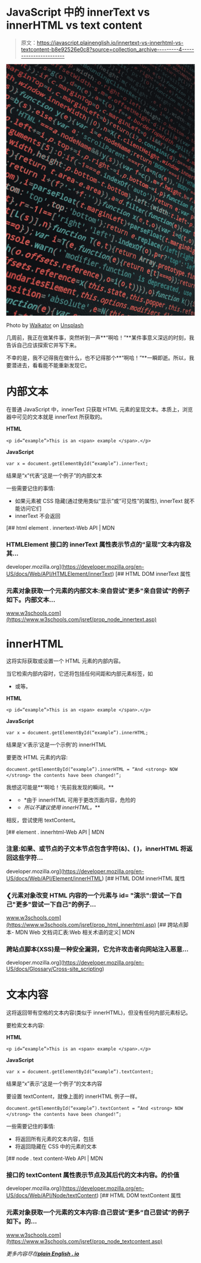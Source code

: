 # JavaScript 中的 innerText vs innerHTML vs text content

> 原文：<https://javascript.plainenglish.io/innertext-vs-innerhtml-vs-textcontent-b8e92526e0c8?source=collection_archive---------4----------------------->

![](img/ac582d34cfa5d9e1133b18d2e1bf0091.png)

Photo by [Walkator](https://unsplash.com/@walkator?utm_source=medium&utm_medium=referral) on [Unsplash](https://unsplash.com?utm_source=medium&utm_medium=referral)

几周前，我正在做某件事，突然听到一声**“啊哈！”**某件事意义深远的时刻，我告诉自己应该探索它并写下来。

不幸的是，我不记得我在做什么，也不记得那个**“啊哈！”**一瞬即逝。所以，我要潜进去，看看能不能重新发现它。

# 内部文本

在普通 JavaScript 中，innerText 只获取 HTML 元素的呈现文本。本质上，浏览器中可见的文本就是 innerText 所获取的。

**HTML**

`<p id=“example”>This is an <span> example </span>.</p>`

**JavaScript**

```
var x = document.getElementById(“example”).innerText;
```

结果是“x”代表“这是一个例子”的内部文本

一些需要记住的事情:

*   如果元素被 CSS 隐藏(通过使用类似“显示”或“可见性”的属性), innerText 就不能访问它们
*   innerText 不会返回

[](https://developer.mozilla.org/en-US/docs/Web/API/HTMLElement/innerText) [## html element . innertext-Web API | MDN

### HTMLElement 接口的 innerText 属性表示节点的“呈现”文本内容及其…

developer.mozilla.org](https://developer.mozilla.org/en-US/docs/Web/API/HTMLElement/innerText) [](https://www.w3schools.com/jsref/prop_node_innertext.asp) [## HTML DOM innerText 属性

### 元素对象获取一个元素的内部文本:亲自尝试"更多"亲自尝试"的例子如下。内部文本…

www.w3schools.com](https://www.w3schools.com/jsref/prop_node_innertext.asp) 

# innerHTML

这将实际获取或设置一个 HTML 元素的内部内容。

当它检索内部内容时，它还将包括任何间距和内部元素标签，如

*   或等。

**HTML**

```
<p id=“example”>This is an <span> example </span>.</p>
```

**JavaScript**

```
var x = document.getElementById(“example”).innerHTML;
```

结果是‘x’表示‘这是一个示例’的 innerHTML

要更改 HTML 元素的内容:

```
document.getElementById(“example”).innerHTML = “And <strong> NOW </strong> the contents have been changed!”;
```

我想这可能是**‘啊哈！’先前我发现的瞬间。**

* * *由于 innerHTML 可用于更改页面内容，危险的

* * *所以不建议使用 innerHTML。***

相反，尝试使用 textContent。

[](https://developer.mozilla.org/en-US/docs/Web/API/Element/innerHTML) [## element . innerhtml-Web API | MDN

### 注意:如果、或节点的子文本节点包含字符(&)、( )，innerHTML 将返回这些字符…

developer.mozilla.org](https://developer.mozilla.org/en-US/docs/Web/API/Element/innerHTML) [](https://www.w3schools.com/jsref/prop_html_innerhtml.asp) [## HTML DOM innerHTML 属性

### ❮元素对象改变 HTML 内容的一个元素与 id= "演示":尝试一下自己"更多"尝试一下自己"的例子…

www.w3schools.com](https://www.w3schools.com/jsref/prop_html_innerhtml.asp) [](https://developer.mozilla.org/en-US/docs/Glossary/Cross-site_scripting) [## 跨站点脚本- MDN Web 文档词汇表:Web 相关术语的定义| MDN

### 跨站点脚本(XSS)是一种安全漏洞，它允许攻击者向网站注入恶意…

developer.mozilla.org](https://developer.mozilla.org/en-US/docs/Glossary/Cross-site_scripting) 

# 文本内容

这将返回带有空格的文本内容(类似于 innerHTML)，但没有任何内部元素标记。

要检索文本内容:

**HTML**

```
<p id=“example”>This is an <span> example </span>.</p>
```

**JavaScript**

```
var x = document.getElementById(“example”).textContent;
```

结果是“x”表示“这是一个例子”的文本内容

要设置 textContent，就像上面的 innerHTML 例子一样。

```
document.getElementById(“example”).textContent = “And <strong> NOW </strong> the contents have been changed!”;
```

一些需要记住的事情:

*   将返回所有元素的文本内容，包括
*   将返回隐藏在 CSS 中的元素的文本

[](https://developer.mozilla.org/en-US/docs/Web/API/Node/textContent) [## node . text content-Web API | MDN

### 接口的 textContent 属性表示节点及其后代的文本内容。的价值

developer.mozilla.org](https://developer.mozilla.org/en-US/docs/Web/API/Node/textContent) [](https://www.w3schools.com/jsref/prop_node_textcontent.asp) [## HTML DOM textContent 属性

### 元素对象获取一个元素的文本内容:自己尝试“更多“自己尝试”的例子如下。的…

www.w3schools.com](https://www.w3schools.com/jsref/prop_node_textcontent.asp) 

*更多内容尽在*[***plain English . io***](http://plainenglish.io/)